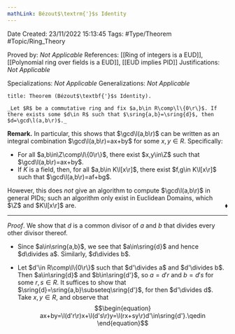 ```yaml
---
mathLink: Bézout$\textrm{'}$s Identity
---
```


<div class="topSpace"></div>

Date Created: 23/11/2022 15:13:45
Tags: #Type/Theorem #Topic/Ring_Theory

Proved by: _Not Applicable_
References: [[Ring of integers is a EUD]], [[Polynomial ring over fields is a EUD]], [[EUD implies PID]]
Justifications: _Not Applicable_

Specializations: _Not Applicable_
Generalizations: _Not Applicable_

``` ad-Theorem
title: Theorem (Bézout$\textbf{'}$s Identity).

_Let $R$ be a commutative ring and fix $a,b\in R\comp\l\{0\r\}$. If there exists some $d\in R$ such that $\sring{a,b}=\sring{d}$, then $d=\gcd\l(a,b\r)$._

```

**Remark.** In particular, this shows that $\gcd\l(a,b\r)$ can be written as an integral combination $\gcd\l(a,b\r)=ax+by$ for some $x,y\in R$. Specifically:
* For all $a,b\in\Z\comp\l\{0\r\}$, there exist $x,y\in\Z$ such that $\gcd\l(a,b\r)=ax+by$.
* If $K$ is a field, then, for all $a,b\in K\l[x\r]$, there exist $f,g\in K\l[x\r]$ such that $\gcd\l(a,b\r)=af+bg$.

However, this does _not_ give an algorithm to compute $\gcd\l(a,b\r)$ in general PIDs; such an algorithm only exist in Euclidean Domains, which $\Z$ and $K\l[x\r]$ are.<span style="float:right;">$\blacklozenge$</span>

---

_Proof_. We show that $d$ is a common divisor of $a$ and $b$ that divides every other divisor thereof.
* Since $a\in\sring{a,b}$, we see that $a\in\sring{d}$ and hence $d\divides a$. Similarly, $d\divides b$.

* Let $d'\in R\comp\l\{0\r\}$ such that $d'\divides a$ and $d'\divides b$. Then $a\in\sring{d}$ and $b\in\sring{d'}$, so $a=d'r$ and $b=d's$ for some $r,s\in R$. It suffices to show that $\sring{d}=\sring{a,b}\subseteq\sring{d'}$, for then $d'\divides d$. Take $x,y\in R$, and observe that
$$\begin{equation}
    ax+by=\l(d'r\r)x+\l(d's\r)y=\l(rx+sy\r)d'\in\sring{d'}.\qedin
\end{equation}$$
